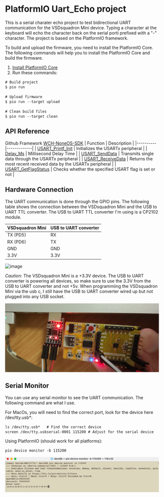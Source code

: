 PlatformIO Uart_Echo project
=====================================
This is a serial charater echo project to test bidirectional UART communication for the VSDsquadron Mini device. Typing a character at the keyboard will echo the character back on the serial porti prefixed with a "-" character. The project is based on the PlatformIO framework.

To build and upload the firmware, you need to install the PlatformIO Core. The following commands will help you to install the PlatformIO Core and build the firmware.
1. [Install PlatformIO Core](https://docs.platformio.org/page/core.html)
2. Run these commands:

```shell
# Build project
$ pio run

# Upload firmware
$ pio run --target upload

# Clean build files
$ pio run --target clean
```
## API Reference
Github Framework [WCH-NoneOS-SDK](https://github.com/Community-PIO-CH32V/framework-wch-noneos-sdk/tree/5992d6957398992f7455e614c4988458f1aa970a)
| Function | Description |
|----------|-------------|
| [USART_Printf_Init](https://github.com/Community-PIO-CH32V/framework-wch-noneos-sdk/blob/5992d6957398992f7455e614c4988458f1aa970a/Debug/ch32v00x/debug.c) | Initializes the USARTx peripheral |
| [Delay_Ms](https://github.com/Community-PIO-CH32V/framework-wch-noneos-sdk/blob/5992d6957398992f7455e614c4988458f1aa970a/Debug/ch32v00x/debug.c) | Millisecond Delay Time |
| [USART_SendData](https://github.com/Community-PIO-CH32V/framework-wch-noneos-sdk/blob/main/Peripheral/ch32v00x/src/ch32v00x_usart.c) | Transmits single data through the USARTx peripheral |
| [USART_ReceiveData](https://github.com/Community-PIO-CH32V/framework-wch-noneos-sdk/blob/main/Peripheral/ch32v00x/src/ch32v00x_usart.c) | Returns the most recent received data by the USARTx peripheral |
| [USART_GetFlagStatus](https://github.com/Community-PIO-CH32V/framework-wch-noneos-sdk/blob/main/Peripheral/ch32v00x/src/ch32v00x_usart.c) | Checks whether the specified USART flag is set or not |

## Hardware Connection
The UART communication is done through the GPIO pins. The following table shows the connection between the VSDsquadron Mini and the USB to UART TTL converter. The USB to UART TTL converter I'm using is a CP2102 module.

| VSDsquadron Mini | USB to UART converter |
|------------------|-----------------------|
| TX (PD5)               | RX                    |
| RX (PD6)              | TX                    |
| GND              | GND                   |
| 3.3V             | 3.3V                  |

![image](usb_serial_VSDMini.png)

*Caution*: The VSDsquadron Mini is a +3.3V device. The USB to UART converter is powering all devices, so make sure to use the 3.3V from the USB to UART converter and not +5v. When programmiing the VSDsquadron Mini via the usb c, I still have the USB to UART converter wired up but not plugged into any USB socket.

![image](../images/uart_usb.jpg)

## Serial Monitor
You can use any serial monitor to see the UART communication. The following command are what I use.

For MacOs, you will need to find the correct port, look for the device here /dev/tty.usb*:
```shell
ls /dev/tty.usb*   # Find the correct device
screen /dev/tty.usbserial-0001 115200 # Adjust for the serial device
```
Using PlatformIO (should work for all platforms):
```shell
pio device monitor -b 115200
```
![image](../images/serial_echo.png)
